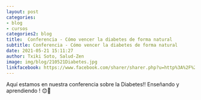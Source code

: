 ```yaml
---
layout: post
categories:
- blog
- cursos
categories2: blog
title:  Conferencia - Cómo vencer la diabetes de forma natural
subtitle: Conferencia - Cómo vencer la diabetes de forma natural
date: 2021-05-21 15:11:27
author: Txiki Soto, Salud-Zen
image: img/blog/210521Diabetes.jpg
linkfacebook: https://www.facebook.com/sharer/sharer.php?u=http%3A%2F%2Fwww.salud-zen.com%2Fblog%2Fcursos%2F2021%2F03%2F26%2Fconferencia-sistema-inmune.html&amp;src=sdkpreparse
---
```


Aquí estamos en nuestra conferencia sobre la Diabetes!!
Enseñando y aprendiendo ! 😊📝
